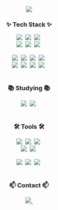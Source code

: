 <!--
**cxoijve/cxoijve** is a ✨ _special_ ✨ repository because its `README.md` (this file) appears on your GitHub profile.

Here are some ideas to get you started:

- 🔭 I’m currently working on ...
- 🌱 I’m currently learning ...
- 👯 I’m looking to collaborate on ...
- 🤔 I’m looking for help with ...
- 💬 Ask me about ...
- 📫 How to reach me: ...
- 😄 Pronouns: ...
- ⚡ Fun fact: ...
-->

<div align="center">
  <img src="https://handsome-friend-06d.notion.site/image/attachment%3A2de7a014-5df8-4d6d-88f7-d4868d590d81%3A153333e2-398a-436b-9d62-ecef6a71589b.png?table=block&id=1b4d7e34-faf7-802f-97f5-fec0942328b1&spaceId=e42c1663-90bb-4820-8583-f7c7720e6438&width=1040&userId=&cache=v2" />
  
</div>



<!--내용 부분-->
<h3 align="center">✨ Tech Stack ✨</h3>
<div align="center">
  <img src="https://img.shields.io/badge/react-20232a.svg?style=for-the-badge&logo=react&logoColor=61DAFB" />&nbsp
  <img src="https://img.shields.io/badge/javascript-F7DF1E.svg?style=for-the-badge&logo=javascript&logoColor=20232a" />&nbsp
  <img src="https://img.shields.io/badge/JAVA-1572B6.svg?style=for-the-badge&logo=css3&logoColor=white" />&nbsp
</div>

<div align="center">
  <img src="https://img.shields.io/badge/typescript-007ACC.svg?style=for-the-badge&logo=typescript&logoColor=white" />&nbsp
  <img src="https://img.shields.io/badge/Tailwind CSS-1daabb.svg?style=for-the-badge&logo=tailwind-css&logoColor=white" />&nbsp
  <img src="https://img.shields.io/badge/C%2B%2B-A8B9CC.svg?style=for-the-badge&logo=cplusplus&logoColor=white" />&nbsp


</div>

<br>

<div align="center">
  <img src="https://img.shields.io/badge/python-3670A0?style=for-the-badge&logo=python&logoColor=ffdd54" />&nbsp
  <img src="https://img.shields.io/badge/PyTorch-EE4C2C?style=for-the-badge&logo=PyTorch&logoColor=white" />&nbsp
  <img src="https://img.shields.io/badge/TensorFlow-FF6F00?style=for-the-badge&logo=TensorFlow&logoColor=white" />&nbsp
  <img src="https://img.shields.io/badge/mysql-4479A1?style=for-the-badge&logo=mysql&logoColor=white" />&nbsp
</div>
<div align="center">
  <img src="https://img.shields.io/badge/linux-FCC624?style=for-the-badge&logo=linux&logoColor=black" />&nbsp
  <img src="https://img.shields.io/badge/pandas-150458.svg?style=for-the-badge&logo=pandas&logoColor=white" />&nbsp
  <img src="https://img.shields.io/badge/numpy-4d77cf.svg?style=for-the-badge&logo=numpy&logoColor=white" />&nbsp
  <img src="https://img.shields.io/badge/Matplotlib-11557c.svg?style=for-the-badge&logo=Matplotlib&logoColor=white" />&nbsp
</div>

<br>

<h3 align="center">📚 Studying 📚</h3>
<div align="center">
  <img src="https://img.shields.io/badge/ABAP-0FAAFF?style=for-the-badge&logo=sap&logoColor=white" />&nbsp
    <img src="https://img.shields.io/badge/Fiori-FF4154?style=for-the-badge&logo=sap&logoColor=white" />&nbsp
</div>

<br>

<h3 align="center">🛠 Tools 🛠</h3>
<div align="center">
  <img src="https://img.shields.io/badge/git-F05033.svg?style=for-the-badge&logo=git&logoColor=white" />&nbsp
  <img src="https://img.shields.io/badge/github-181717.svg?style=for-the-badge&logo=github&logoColor=white" />&nbsp
  <img src="https://img.shields.io/badge/Notion-F3F3F3.svg?style=for-the-badge&logo=notion&logoColor=black" />&nbsp
</div>

<div align="center">
  <img src="https://img.shields.io/badge/adobe%20photoshop-08253c.svg?style=for-the-badge&logo=adobe%20photoshop&logoColor=37abff" />&nbsp
  <img src="https://img.shields.io/badge/figma-F24E1E.svg?style=for-the-badge&logo=figma&logoColor=white" />&nbsp
</div>

<br>

<div align="center">
  <img src="https://img.shields.io/badge/VSCode-2C2C32.svg?style=for-the-badge&logo=visual-studio-code&logoColor=22ABF3" />&nbsp
  <img src="https://img.shields.io/badge/jupyter-2C2C32.svg?style=for-the-badge&logo=jupyter&logoColor=F37726" />&nbsp
  <img src="https://img.shields.io/badge/Colab-2C2C32.svg?style=for-the-badge&logo=googlecolab&logoColor=F9AB00" />&nbsp
</div>

<br>

<h3 align="center">📫 Contact 📫</h3>
<div align="center">
  <a href="mailto:jiy87452@gmail.com">
    <img
      src="https://img.shields.io/badge/jiy87452@gmail.com-D14836?style=for-the-badge&logo=gmail&logoColor=white"/>&nbsp
  </a>
</div>
